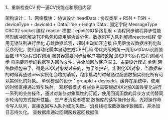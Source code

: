1、重新检查CV
捋一遍CV技能点和项目内容



架构设计：
1、网络模块：
    协议设计
        headData : 协议类型 + RSN + TSN + deviceType + deviceId + DataTime + length
        Data : 固定字段
        MessageType
        CRC32
    socket 编程
        reactor 模型：epoll的IO多路复用 + 协程同步编程异步性能
        环形缓冲区解决TCP粘包和应用层协议分包，数据包写入队列解耦reactor线程
        使用无锁队列进行优化
        心跳数据监测，超时主动断开连接
        应用层协议数据序列化和反序列化，使用自动化脚本自动生成CPP代码
        带优先级的统一调用setData设置值函数
    RPC远程过程调用
        服务器需要同步给客户端的数据
        通过RPC远程过程调用同步
        将需要同步的数据写入回放文件，并添加回放客户端
2、主要设计模式
    单例
        网络数据包来了，得是从XX对象发过来的，为了维护它，实例化XX对象，当数据来的时候再通过new实例化会增加消耗，程序启动的时候通过配置数据实例化所有可以实例化的对象。
        单例模型的设计：groupId + deviceId，缓存在系统中，使用的时候直接通过索引映射。
    观察者模式
        有些业务需要根据XX对象X属性变化进行一系列的业务操作，通过对某些对象属性的订阅，使用回调函数的异步方式代替同步轮询的方式提升性能。
    生产者消费者模型
        数据库的读写操作分离，先将操作命令写入队列，直接返回写入队列成功失败。
        消费线程取数据操作数据库，并添加日志持久化。
        查数据库通过回调函数返回数据值

